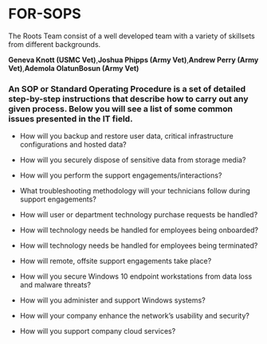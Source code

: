# FOR-SOPS

The Roots Team consist of a well developed team with a variety of skillsets from different backgrounds. 

**Geneva Knott (USMC Vet)**,**Joshua Phipps (Army Vet)**,**Andrew Perry (Army Vet)**,**Ademola OlatunBosun (Army Vet)**

### An SOP or Standard Operating Procedure is a set of detailed step-by-step instructions that describe how to carry out any given process. Below you will see a list of some common issues presented in the IT field.

+ How will you backup and restore user data, critical infrastructure configurations and hosted data?

+ How will you securely dispose of sensitive data from storage media?

+ How will you perform the support engagements/interactions?

+ What troubleshooting methodology will your technicians follow during support engagements?

+ How will user or department technology purchase requests be handled?

+ How will technology needs be handled for employees being onboarded?

+ How will technology needs be handled for employees being terminated?

+ How will remote, offsite support engagements take place?

+ How will you secure Windows 10 endpoint workstations from data loss and malware threats?

+ How will you administer and support Windows systems?

+ How will your company enhance the network’s usability and security?

+ How will you support company cloud services?
